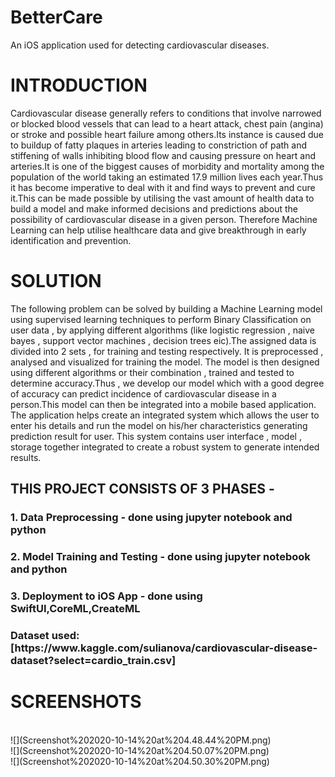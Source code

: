 # BetterCare
An iOS application used for detecting cardiovascular diseases.

# INTRODUCTION <br>
Cardiovascular disease generally refers to conditions that involve narrowed or blocked blood vessels that can lead to a heart attack, chest pain (angina) or stroke and possible heart failure among others.Its instance is caused due to buildup of fatty plaques in arteries leading to constriction of path and stiffening of walls inhibiting blood flow and causing pressure on heart and arteries.It is one of the biggest causes of morbidity and mortality among the population of the world taking an estimated 17.9 million lives each year.Thus it has become imperative to deal with it and find ways to prevent and cure it.This can be made possible by utilising the vast amount of health data to build a model and make informed decisions and predictions about the possibility of cardiovascular disease in a given person. Therefore Machine Learning can help utilise healthcare data and give breakthrough in early identification and prevention.<br>

# SOLUTION <br>
The following problem can be solved by building a Machine Learning model using supervised learning techniques to perform Binary Classification on user data , by applying different algorithms (like logistic regression , naive bayes , support vector machines , decision trees eic).The assigned data is divided into 2 sets , for training and testing respectively. It is preprocessed , analysed and visualized for training the model. The model is then designed using different algorithms or their combination , trained and tested to determine accuracy.Thus , we develop our model which with a good degree of accuracy can predict incidence of cardiovascular disease in a person.This model can then be integrated into a mobile based application. The application helps create an integrated system which allows the user to enter his details and run the model on his/her characteristics generating prediction result for user. This system contains user interface , model , storage together integrated to create a robust system to generate intended results.<br>

<h2> THIS PROJECT CONSISTS OF 3 PHASES -</h2>
<h3> 1. Data Preprocessing - done using jupyter notebook and python</h3>
<h3> 2. Model Training and Testing - done using jupyter notebook and python</h3>
<h3> 3. Deployment to iOS App - done using SwiftUI,CoreML,CreateML</h3>
  
<h3> Dataset used: [https://www.kaggle.com/sulianova/cardiovascular-disease-dataset?select=cardio_train.csv]

<br>
  
# SCREENSHOTS
<br>
![](Screenshot%202020-10-14%20at%204.48.44%20PM.png)
<br>
![](Screenshot%202020-10-14%20at%204.50.07%20PM.png)
<br>
![](Screenshot%202020-10-14%20at%204.50.30%20PM.png)
 
 







